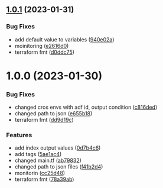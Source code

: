## [1.0.1](https://github.com/data-platform-hq/terraform-azurerm-monitoring/compare/v1.0.0...v1.0.1) (2023-01-31)


### Bug Fixes

* add default value to variables ([940e02a](https://github.com/data-platform-hq/terraform-azurerm-monitoring/commit/940e02afb63d774e63bb1c3cd71a4fa2322e1948))
* moinitoring ([e2616d0](https://github.com/data-platform-hq/terraform-azurerm-monitoring/commit/e2616d0e5d46137e41876a7bfcb260ecc33ce34c))
* terraform fmt ([d0ddc75](https://github.com/data-platform-hq/terraform-azurerm-monitoring/commit/d0ddc75226120c83953f051c2224ffb2ec3f7e51))

# 1.0.0 (2023-01-30)


### Bug Fixes

* changed cros envs with adf id, output condition ([c816ded](https://github.com/data-platform-hq/terraform-azurerm-monitoring/commit/c816dedf2840584e890e20437724f2ebe30d170e))
* changed path to json ([e655b18](https://github.com/data-platform-hq/terraform-azurerm-monitoring/commit/e655b1825abe139d236b2d258579f5a2fb0b8c53))
* terraform fmt ([dd9d19c](https://github.com/data-platform-hq/terraform-azurerm-monitoring/commit/dd9d19cfd07b174e5540f94f61d9797e775f39a3))


### Features

* add index output values ([0d7b4c6](https://github.com/data-platform-hq/terraform-azurerm-monitoring/commit/0d7b4c6962bb66c04cf2f3a9742f43b27b5e1ee8))
* add tags ([5ae1ac4](https://github.com/data-platform-hq/terraform-azurerm-monitoring/commit/5ae1ac4fad20e965c7394f7a9598eef7b7ebe847))
* changed main.tf ([ab79832](https://github.com/data-platform-hq/terraform-azurerm-monitoring/commit/ab79832c82375ec0ff9e36a19ea01af5dbcf5104))
* changed path to json files ([f41b2d4](https://github.com/data-platform-hq/terraform-azurerm-monitoring/commit/f41b2d47d46d37c8a298e56bf1282d2306256a3d))
* monitorin ([cc25d48](https://github.com/data-platform-hq/terraform-azurerm-monitoring/commit/cc25d48e7a30c3c7bde37340879a06029a73b1c7))
* terraform fmt ([78a39ab](https://github.com/data-platform-hq/terraform-azurerm-monitoring/commit/78a39abb89187d5687209f4a111a89cb1704bf43))
